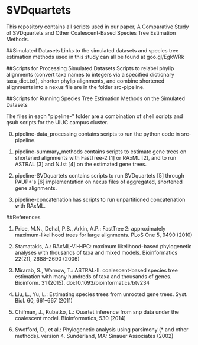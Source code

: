 # SVDquartets
This repository contains all scripts used in our paper,
A Comparative Study of SVDquartets and Other Coalescent-Based Species Tree Estimation Methods.

##Simulated Datasets
Links to the simulated datasets and species tree estimation methods used in this study can all be found at goo.gl/EgkWRk

##Scripts for Processing Simulated Datasets
Scripts to relabel phylip alignments (convert taxa names to integers via a specified dictionary taxa_dict.txt),
shorten phylip alignments, and combine shortened alignments into a nexus file are in the folder src-pipeline.

##Scripts for Running Species Tree Estimation Methods on the Simulated Datasets

The files in each "pipeline-" folder are a combination of shell scripts and qsub scripts 
for the UIUC campus cluster. 

0) pipeline-data_processing contains scripts to run the python code in src-pipeline. 

1) pipeline-summary_methods contains scripts to estimate gene trees on shortened alignments with 
FastTree-2 [1] or RAxML [2], and to run ASTRAL [3] and NJst [4] on the estimated gene trees.

2) pipeline-SVDquartets contains scripts to run SVDquartets [5] through PAUP*'s [6] implementation
on nexus files of aggregated, shortened gene alignments. 

3) pipeline-concatenation has scripts to run unpartitioned concatenation with RAxML. 

##References
1. Price, M.N., Dehal, P.S., Arkin, A.P.: FastTree 2: approximately maximum-likelihood trees for large alignments. PLoS One 5, 9490 (2010)

2. Stamatakis, A.: RAxML-VI-HPC: maximum likelihood-based phylogenetic analyses with thousands of taxa and mixed models. Bioinformatics 22(21), 2688–2690 (2006)

3. Mirarab, S., Warnow, T.: ASTRAL-II: coalescent-based species tree estimation with many hundreds of taxa and thousands of genes. Bioinform. 31 (2015). doi:10.1093/bioinformatics/btv234

4. Liu, L., Yu, L.: Estimating species trees from unrooted gene trees. Syst. Biol. 60, 661–667 (2011)

5. Chifman, J., Kubatko, L.: Quartet inference from snp data under the coalescent model. Bioinformatics, 530 (2014)

6. Swofford, D., et al.: Phylogenetic analysis using parsimony (* and other methods). version 4. Sunderland, MA: Sinauer Associates (2002)
